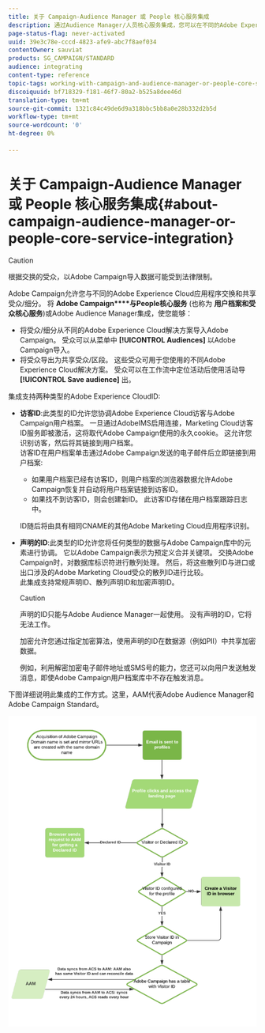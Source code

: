 ```yaml
---
title: 关于 Campaign-Audience Manager 或 People 核心服务集成
description: 通过Audience Manager/人员核心服务集成，您可以在不同的Adobe Experience Cloud解决方案中共享受众或细分。
page-status-flag: never-activated
uuid: 39e3c78e-cccd-4823-afe9-abc7f8aef034
contentOwner: sauviat
products: SG_CAMPAIGN/STANDARD
audience: integrating
content-type: reference
topic-tags: working-with-campaign-and-audience-manager-or-people-core-service
discoiquuid: bf718329-f181-46f7-80a2-b525a8dee46d
translation-type: tm+mt
source-git-commit: 1321c84c49de6d9a318bbc5bb8a0e28b332d2b5d
workflow-type: tm+mt
source-wordcount: '0'
ht-degree: 0%

---
```



# 关于 Campaign-Audience Manager 或 People 核心服务集成{#about-campaign-audience-manager-or-people-core-service-integration}

>[!CAUTION]
>
>根据交换的受众，以Adobe Campaign导入数据可能受到法律限制。

Adobe Campaign允许您与不同的Adobe Experience Cloud应用程序交换和共享受众/细分。 将 **Adobe Campaign****与People核心服务** (也称为 **用户档案和受众核心服务**)或Adobe Audience Manager集成，使您能够：

* 将受众/细分从不同的Adobe Experience Cloud解决方案导入Adobe Campaign。 受众可以从菜单中 **[!UICONTROL Audiences]** 以Adobe Campaign导入。
* 将受众导出为共享受众/区段。 这些受众可用于您使用的不同Adobe Experience Cloud解决方案。 受众可以在工作流中定位活动后使用活动导 **[!UICONTROL Save audience]** 出。

集成支持两种类型的Adobe Experience CloudID:

* **访客ID**:此类型的ID允许您协调Adobe Experience Cloud访客与Adobe Campaign用户档案。 一旦通过AdobeIMS启用连接，Marketing Cloud访客ID服务即被激活，这将取代Adobe Campaign使用的永久cookie。 这允许您识别访客，然后将其链接到用户档案。
   <br>访客ID在用户档案单击通过Adobe Campaign发送的电子邮件后立即链接到用户档案:
   * 如果用户档案已经有访客ID，则用户档案的浏览器数据允许Adobe Campaign恢复并自动将用户档案链接到访客ID。
   * 如果找不到访客ID，则会创建新ID。 此访客ID存储在用户档案跟踪日志中。

   ID随后将由具有相同CNAME的其他Adobe Marketing Cloud应用程序识别。

* **声明的ID**:此类型的ID允许您将任何类型的数据与Adobe Campaign库中的元素进行协调。 它以Adobe Campaign表示为预定义合并关键项。 交换Adobe Campaign时，对数据库标识符进行散列处理。 然后，将这些散列ID与进口或出口涉及的Adobe Marketing Cloud受众的散列ID进行比较。
   <br>此集成支持常规声明ID、散列声明ID和加密声明ID。

   >[!CAUTION]
   >
   >声明的ID只能与Adobe Audience Manager一起使用。 没有声明的ID，它将无法工作。

   加密允许您通过指定加密算法，使用声明的ID在数据源（例如PII）中共享加密数据。

   例如，利用解密加密电子邮件地址或SMS号的能力，您还可以向用户发送触发消息，即使Adobe Campaign用户档案库中不存在触发消息。

下图详细说明此集成的工作方式。这里，AAM代表Adobe Audience Manager和Adobe Campaign Standard。

![](assets/aam_diagram.png)